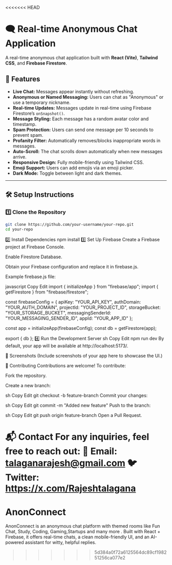 <<<<<<< HEAD
# 🗨️ Real-time Anonymous Chat Application  

A real-time anonymous chat application built with **React (Vite)**, **Tailwind CSS**, and **Firebase Firestore**.  

## 🚀 Features  

- **Live Chat:** Messages appear instantly without refreshing.  
- **Anonymous or Named Messaging:** Users can chat as "Anonymous" or use a temporary nickname.  
- **Real-time Updates:** Messages update in real-time using Firebase Firestore’s `onSnapshot()`.  
- **Message Styling:** Each message has a random avatar color and timestamp.  
- **Spam Protection:** Users can send one message per 10 seconds to prevent spam.  
- **Profanity Filter:** Automatically removes/blocks inappropriate words in messages.  
- **Auto-Scroll:** The chat scrolls down automatically when new messages arrive.  
- **Responsive Design:** Fully mobile-friendly using Tailwind CSS.  
- **Emoji Support:** Users can add emojis via an emoji picker.  
- **Dark Mode:** Toggle between light and dark themes.  

---

## 🛠️ Setup Instructions  

### 1️⃣ Clone the Repository  
```sh
git clone https://github.com/your-username/your-repo.git
cd your-repo
```

2️⃣ Install Dependencies
npm install
3️⃣ Set Up Firebase
Create a Firebase project at Firebase Console.

Enable Firestore Database.

Obtain your Firebase configuration and replace it in firebase.js.

Example firebase.js file:

javascript
Copy
Edit
import { initializeApp } from "firebase/app";
import { getFirestore } from "firebase/firestore";

const firebaseConfig = {
  apiKey: "YOUR_API_KEY",
  authDomain: "YOUR_AUTH_DOMAIN",
  projectId: "YOUR_PROJECT_ID",
  storageBucket: "YOUR_STORAGE_BUCKET",
  messagingSenderId: "YOUR_MESSAGING_SENDER_ID",
  appId: "YOUR_APP_ID"
};

const app = initializeApp(firebaseConfig);
const db = getFirestore(app);

export { db };
4️⃣ Run the Development Server
sh
Copy
Edit
npm run dev
By default, your app will be available at http://localhost:5173/.

📸 Screenshots
(Include screenshots of your app here to showcase the UI.)

🤝 Contributing
Contributions are welcome! To contribute:

Fork the repository.

Create a new branch:

sh
Copy
Edit
git checkout -b feature-branch
Commit your changes:

sh
Copy
Edit
git commit -m "Added new feature"
Push to the branch:

sh
Copy
Edit
git push origin feature-branch
Open a Pull Request.


📬 Contact
For any inquiries, feel free to reach out:
📧 Email: talaganarajesh@gmail.com
🐦 Twitter: https://x.com/Rajeshtalagana
=======
# AnonConnect
AnonConnect is an anonymous chat platform with themed rooms like Fun Chat, Study, Coding, Gaming,Startups and many more . Built with React + Firebase, it offers real-time chats, a clean mobile-friendly UI, and an AI-powered assistant for witty, helpful replies.
>>>>>>> 5d384a0f72a6125564dc89cf198251256ca077e2
